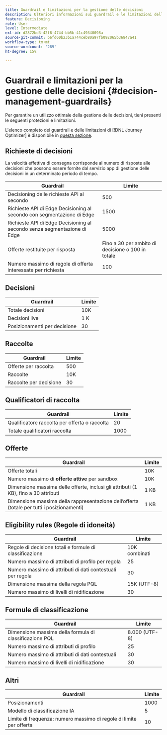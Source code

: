 ```yaml
---
title: Guardrail e limitazioni per la gestione delle decisioni
description: Ulteriori informazioni sui guardrail e le limitazioni della gestione delle decisioni.
feature: Decisioning
role: User
level: Intermediate
exl-id: d2872bd3-42f8-4744-bb5b-41c49340098a
source-git-commit: b6fd60b23b1a744ceb80a97fb092065b36847a41
workflow-type: tm+mt
source-wordcount: '289'
ht-degree: 15%

---
```


# Guardrail e limitazioni per la gestione delle decisioni {#decision-management-guardrails}

Per garantire un utilizzo ottimale della gestione delle decisioni, tieni presenti le seguenti protezioni e limitazioni.

L&#39;elenco completo dei guardrail e delle limitazioni di [!DNL Journey Optimizer] è disponibile in [questa sezione](../start/guardrails.md).

## Richieste di decisioni

La velocità effettiva di consegna corrisponde al numero di risposte alle decisioni che possono essere fornite dal servizio app di gestione delle decisioni in un determinato periodo di tempo.

| Guardrail | Limite |
| ------- | ------- |
| Decisioning delle richieste API al secondo | 500 |
| Richieste API di Edge Decisioning al secondo con segmentazione di Edge | 1500 |
| Richieste API di Edge Decisioning al secondo senza segmentazione di Edge | 5000 |
| Offerte restituite per risposta | Fino a 30 per ambito di decisione o 100 in totale |
| Numero massimo di regole di offerta interessate per richiesta | 100 |

## Decisioni

| Guardrail | Limite |
| ------- | ------- |
| Totale decisioni | 10K |
| Decisioni live | 1 K |
| Posizionamenti per decisione | 30 |

## Raccolte

| Guardrail | Limite |
| ------- | ------- |
| Offerte per raccolta | 500 |
| Raccolte | 10K |
| Raccolte per decisione | 30 |

## Qualificatori di raccolta

| Guardrail | Limite |
| ------- | ------- |
| Qualificatore raccolta per offerta o raccolta | 20 |
| Totale qualificatori raccolta | 1000 |

## Offerte

| Guardrail | Limite |
| ------- | ------- |
| Offerte totali | 10K |
| Numero massimo di **offerte attive** per sandbox | 10K |
| Dimensione massima delle offerte, inclusi gli attributi (1 KB), fino a 30 attributi | 1 KB |
| Dimensione massima della rappresentazione dell’offerta (totale per tutti i posizionamenti) | 1 KB |

## Eligibility rules (Regole di idoneità)

| Guardrail | Limite |
| ------- | ------- |
| Regole di decisione totali e formule di classificazione | 10K combinati |
| Numero massimo di attributi di profilo per regola | 25 |
| Numero massimo di attributi di dati contestuali per regola | 30 |
| Dimensione massima della regola PQL | 15K (UTF-8) |
| Numero massimo di livelli di nidificazione | 30 |

## Formule di classificazione

| Guardrail | Limite |
| ------- | ------- |
| Dimensione massima della formula di classificazione PQL | 8.000 (UTF-8) |
| Numero massimo di attributi di profilo | 25 |
| Numero massimo di attributi di dati contestuali | 30 |
| Numero massimo di livelli di nidificazione | 30 |

## Altri

| Guardrail | Limite |
| ------- | ------- |
| Posizionamenti | 1000 |
| Modello di classificazione IA | 5 |
| Limite di frequenza: numero massimo di regole di limite per offerta | 10 |
